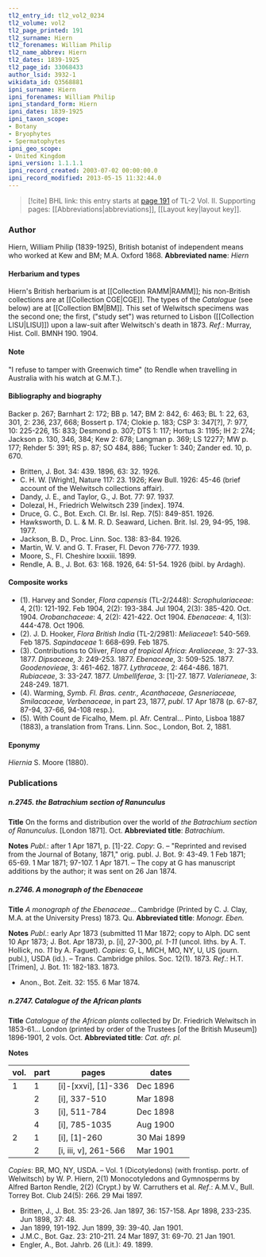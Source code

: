 ```yaml
---
tl2_entry_id: tl2_vol2_0234
tl2_volume: vol2
tl2_page_printed: 191
tl2_surname: Hiern
tl2_forenames: William Philip
tl2_name_abbrev: Hiern
tl2_dates: 1839-1925
tl2_page_id: 33068433
author_lsid: 3932-1
wikidata_id: Q3568881
ipni_surname: Hiern
ipni_forenames: William Philip
ipni_standard_form: Hiern
ipni_dates: 1839-1925
ipni_taxon_scope: 
- Botany
- Bryophytes
- Spermatophytes
ipni_geo_scope: 
- United Kingdom
ipni_version: 1.1.1.1
ipni_record_created: 2003-07-02 00:00:00.0
ipni_record_modified: 2013-05-15 11:32:44.0
---
```



> [!cite] BHL link: this entry starts at [page 191](https://www.biodiversitylibrary.org/page/33068433) of TL-2 Vol. II.
> Supporting pages: [[Abbreviations|abbreviations]], [[Layout key|layout key]].

### Author

Hiern, William Philip (1839-1925), British botanist of independent means who worked at Kew and BM; M.A. Oxford 1868. 
**Abbreviated name**: *Hiern*

#### Herbarium and types

Hiern's British herbarium is at [[Collection RAMM|RAMM]]; his non-British collections are at [[Collection CGE|CGE]]. The types of the *Catalogue* (see below) are at [[Collection BM|BM]]. This set of Welwitsch specimens was the second one; the first, ("study set") was returned to Lisbon ([[Collection LISU|LISU]]) upon a law-suit after Welwitsch's death in 1873.
*Ref*.: Murray, Hist. Coll. BMNH 190. 1904.

#### Note

"I refuse to tamper with Greenwich time" (to Rendle when travelling in Australia with his watch at G.M.T.).

#### Bibliography and biography

Backer p. 267; Barnhart 2: 172; BB p. 147; BM 2: 842, 6: 463; BL 1: 22, 63, 301, 2: 236, 237, 668; Bossert p. 174; Clokie p. 183; CSP 3: 347\[?\], 7: 977, 10: 225-226, 15: 833; Desmond p. 307; DTS 1: 117; Hortus 3: 1195; IH 2: 274; Jackson p. 130, 346, 384; Kew 2: 678; Langman p. 369; LS 12277; MW p. 177; Rehder 5: 391; RS p. 87; SO 484, 886; Tucker 1: 340; Zander ed. 10, p. 670.
- Britten, J. Bot. 34: 439. 1896, 63: 32. 1926.
- C. H. W. \[Wright\], Nature 117: 23. 1926; Kew Bull. 1926: 45-46 (brief account of the Welwitsch collections affair).
- Dandy, J. E., and Taylor, G., J. Bot. 77: 97. 1937.
- Dolezal, H., Friedrich Welwitsch 239 \[index\]. 1974.
- Druce, G. C., Bot. Exch. Cl. Br. Isl. Rep. 7(5): 849-851. 1926.
- Hawksworth, D. L. & M. R. D. Seaward, Lichen. Brit. Isl. 29, 94-95, 198. 1977.
- Jackson, B. D., Proc. Linn. Soc. 138: 83-84. 1926.
- Martin, W. V. and G. T. Fraser, Fl. Devon 776-777. 1939.
- Moore, S., Fl. Cheshire lxxxiii. 1899.
- Rendle, A. B., J. Bot. 63: 168. 1926, 64: 51-54. 1926 (bibl. by Ardagh).

#### Composite works

- (1). Harvey and Sonder, *Flora capensis* (TL-2/2448): *Scrophulariaceae*: 4, 2(1): 121-192. Feb 1904, 2(2): 193-384. Jul 1904, 2(3): 385-420. Oct. 1904.
*Orobanchaceae*: 4, 2(2): 421-422. Oct 1904.
*Ebenaceae*: 4, 1(3): 444-478. Oct 1906.
- (2). J. D. Hooker, *Flora British India* (TL-2/2981):
*Meliaceae*1: 540-569. Feb 1875.
*Sapindaceae* 1: 668-699. Feb 1875.
- (3). Contributions to Oliver, *Flora of tropical Africa*:
*Araliaceae*, 3: 27-33. 1877.
*Dipsaceae, 3*: 249-253. 1877.
*Ebenaceae*, 3: 509-525. 1877.
*Goodenovieae*, 3: 461-462. 1877.
*Lythraceae*, 2: 464-486. 1871.
*Rubiaceae*, 3: 33-247. 1877.
*Umbelliferae*, 3: \[1\]-27. 1877.
*Valerianeae*, 3: 248-249. 1871.
- (4). Warming, *Symb. Fl. Bras. centr., Acanthaceae, Gesneriaceae, Smilacaceae, Verbenaceae*, in part 23, 1877, *publ*. 17 Apr 1878 (p. 67-87, 87-94, 37-66, 94-108 resp.).
- (5). With Count de Ficalho, Mem. pl. Afr. Central... Pinto, Lisboa 1887 (1883), a translation from Trans. Linn. Soc., London, Bot. 2, 1881.

#### Eponymy

*Hiernia* S. Moore (1880).

### Publications

##### n.2745. the Batrachium section of Ranunculus

**Title**
On the forms and distribution over the world of *the Batrachium section of Ranunculus*. \[London 1871\]. Oct.
**Abbreviated title**: *Batrachium*.

**Notes**
*Publ*.: after 1 Apr 1871, p. \[1\]-22. *Copy*: G. – "Reprinted and revised from the Journal of Botany, 1871," orig. publ. J. Bot. 9: 43-49. 1 Feb 1871; 65-69. 1 Mar 1871; 97-107. 1 Apr 1871. – The copy at G has manuscript additions by the author; it was sent on 26 Jan 1874.

##### n.2746. A monograph of the Ebenaceae

**Title**
*A monograph of the Ebenaceae*... Cambridge (Printed by C. J. Clay, M.A. at the University Press) 1873. Qu.
**Abbreviated title**: *Monogr. Eben.*

**Notes**
*Publ*.: early Apr 1873 (submitted 11 Mar 1872; copy to Alph. DC sent 10 Apr 1873; J. Bot. Apr 1873), p. \[i\], 27-300, *pl. 1-11* (uncol. liths. by A. T. Hollick, no. *11* by A. Faguet).
*Copies*: G, L, MICH, MO, NY, U, US (journ. publ.), USDA (id.). – Trans. Cambridge philos. Soc. 12(1). 1873.
*Ref*.: H.T. \[Trimen\], J. Bot. 11: 182-183. 1873.
- Anon., Bot. Zeit. 32: 155. 6 Mar 1874.

##### n.2747. Catalogue of the African plants

**Title**
*Catalogue of the African plants* collected by Dr. Friedrich Welwitsch in 1853-61... London (printed by order of the Trustees \[of the British Museum\]) 1896-1901, 2 vols. Oct.
**Abbreviated title**: *Cat. afr. pl.*

**Notes**

|vol.	|part	|pages	|dates	|
|---	|---	|---	|---	|
|1	|1	|\[i\]-\[xxvi\], \[1\]-336	|Dec 1896	
|	|2	|\[i\], 337-510	|Mar 1898	
|	|3	|\[i\], 511-784	|Dec 1898	
|	|4	|\[i\], 785-1035	|Aug 1900|
|2	|1	|\[i\], \[1\]-260	|30 Mai 1899|
|	|2	|\[i, iii, v\], 261-566	|Mar 1901|

*Copies*: BR, MO, NY, USDA. – Vol. 1 (Dicotyledons) (with frontisp. portr. of Welwitsch) by W. P. Hiern, 2(1) Monocotyledons and Gymnosperms by Alfred Barton Rendle, 2(2) (Crypt.) by W. Carruthers et al.
*Ref*.: A.M.V., Bull. Torrey Bot. Club 24(5): 266. 29 Mai 1897.
- Britten, J., J. Bot. 35: 23-26. Jan 1897, 36: 157-158. Apr 1898, 233-235. Jun 1898, 37: 48.
- Jan 1899, 191-192. Jun 1899, 39: 39-40. Jan 1901.
- J.M.C., Bot. Gaz. 23: 210-211. 24 Mar 1897, 31: 69-70. 21 Jan 1901.
- Engler, A., Bot. Jahrb. 26 (Lit.): 49. 1899.


